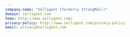 ```yaml
---
company-name: "Selligent (formerly StrongMail)"
domain: selligent.com
home: http://www.selligent.com/
privacy-policy: http://www.selligent.com/privacy-policy
email: privacy@selligent.com
---
```




